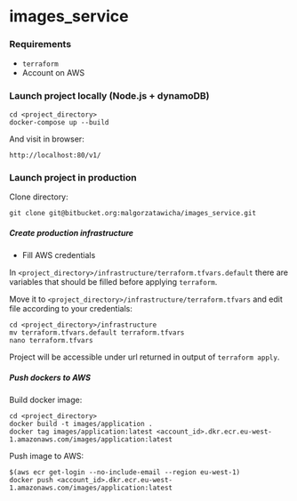 # images_service

### Requirements

- `terraform`
- Account on AWS

### Launch project locally (Node.js + dynamoDB)

```
cd <project_directory>
docker-compose up --build
```

And visit in browser:
```
http://localhost:80/v1/
```

### Launch project in production

Clone directory:
```
git clone git@bitbucket.org:malgorzatawicha/images_service.git
```

##### Create production infrastructure

* Fill AWS credentials

In `<project_directory>/infrastructure/terraform.tfvars.default` there are variables that should be filled before applying `terraform`.

Move it to `<project_directory>/infrastructure/terraform.tfvars` and edit file according to your credentials:

```
cd <project_directory>/infrastructure
mv terraform.tfvars.default terraform.tfvars
nano terraform.tfvars
```

Project will be accessible under url returned in output of `terraform apply`.

##### Push dockers to AWS

Build docker image:
```
cd <project_directory>
docker build -t images/application .
docker tag images/application:latest <account_id>.dkr.ecr.eu-west-1.amazonaws.com/images/application:latest
```
Push image to AWS:
```
$(aws ecr get-login --no-include-email --region eu-west-1)
docker push <account_id>.dkr.ecr.eu-west-1.amazonaws.com/images/application:latest
```
